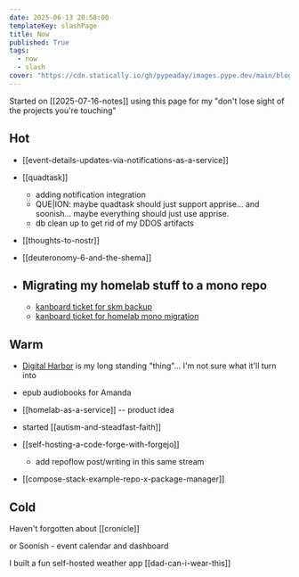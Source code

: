 ```yaml
---
date: 2025-06-13 20:58:00
templateKey: slashPage
title: Now
published: True
tags:
  - now
  - slash
cover: "https://cdn.statically.io/gh/pypeaday/images.pype.dev/main/blog-media/20250614141616_0d1e39b0.png"
---
```


Started on [[2025-07-16-notes]] using this page for my "don't lose sight of the projects you're touching"

## Hot

- [[event-details-updates-via-notifications-as-a-service]]

- [[quadtask]]

  - adding notification integration
  - QUE|ION: maybe quadtask should just support apprise... and soonish... maybe everything should just use apprise.
  - db clean up to get rid of my DDOS artifacts

- [[thoughts-to-nostr]]
- [[deuteronomy-6-and-the-shema]]

- ## Migrating my homelab stuff to a mono repo

  - [kanboard ticket for skm backup](https://kanboard.paynepride.com/?controller=TaskViewController&action=show&task_id=247&project_id=8)
  - [kanboard ticket for homelab mono migration](https://kanboard.paynepride.com/task/109)

## Warm

- [Digital Harbor](https://mydigitalharbor.com) is my long standing "thing"... I'm not sure what it'll turn into
- epub audiobooks for Amanda

- [[homelab-as-a-service]] -- product idea
- started [[autism-and-steadfast-faith]]
- [[self-hosting-a-code-forge-with-forgejo]]

  - add repoflow post/writing in this same stream

- [[compose-stack-example-repo-x-package-manager]]

## Cold

Haven't forgotten about [[cronicle]]

or Soonish - event calendar and dashboard

I built a fun self-hosted weather app [[dad-can-i-wear-this]]
